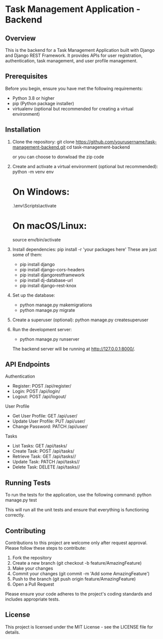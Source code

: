 # Task Management Application - Backend

## Overview

This is the backend for a Task Management Application built with Django and Django REST Framework. It provides APIs for user registration, authentication, task management, and user profile management.

## Prerequisites

Before you begin, ensure you have met the following requirements:

- Python 3.8 or higher
- pip (Python package installer)
- virtualenv (optional but recommended for creating a virtual environment)

## Installation

1. Clone the repository:
   git clone https://github.com/yourusername/task-management-backend.git
   cd task-management-backend

   or you can choose to donwload the zip code

2. Create and activate a virtual environment (optional but recommended):
   python -m venv env

   # On Windows:

   .\env\Scripts\activate

   # On macOS/Linux:

   source env/bin/activate

3. Install dependencies:
   pip install -r 'your packages here'
   These are just some of them:

   - pip install django
   - pip install django-cors-headers
   - pip install djangorestframework
   - pip install dj-database-url
   - pip install django-rest-knox

4. Set up the database:

   - python manage.py makemigrations
   - python manage.py migrate

5. Create a superuser (optional):
   python manage.py createsuperuser

6. Run the development server:

   - python manage.py runserver

   The backend server will be running at http://127.0.0.1:8000/.

## API Endpoints

Authentication

- Register: POST /api/register/
- Login: POST /api/login/
- Logout: POST /api/logout/

User Profile

- Get User Profile: GET /api/user/
- Update User Profile: PUT /api/user/
- Change Password: PATCH /api/user/

Tasks

- List Tasks: GET /api/tasks/
- Create Task: POST /api/tasks/
- Retrieve Task: GET /api/tasks/<id>/
- Update Task: PATCH /api/tasks/<id>/
- Delete Task: DELETE /api/tasks/<id>/

## Running Tests

To run the tests for the application, use the following command:
python manage.py test

This will run all the unit tests and ensure that everything is functioning correctly.

## Contributing

Contributions to this project are welcome only after request approval. Please follow these steps to contribute:

1. Fork the repository
2. Create a new branch (git checkout -b feature/AmazingFeature)
3. Make your changes
4. Commit your changes (git commit -m 'Add some AmazingFeature')
5. Push to the branch (git push origin feature/AmazingFeature)
6. Open a Pull Request

Please ensure your code adheres to the project's coding standards and includes appropriate tests.

## License

This project is licensed under the MIT License - see the LICENSE file for details.

